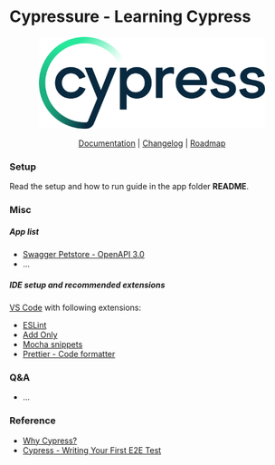 # Cypressure - Learning Cypress

<p align="center">
  <a href="https://www.cypress.io">
    <picture>
      <source media="(prefers-color-scheme: dark)"  srcset="./doc/assets/cypress-logo-dark.png">
      <source media="(prefers-color-scheme: light)" srcset="./doc/assets/cypress-logo-light.png">
      <img alt="Cypress Logo" src="./doc/assets/cypress-logo-light.png">
    </picture>    
  </a>
</p>
<p align="center">
  <a href="https://on.cypress.io">Documentation</a> |
  <a href="https://on.cypress.io/changelog">Changelog</a> |
  <a href="https://on.cypress.io/roadmap">Roadmap</a>
</p>


### Setup
Read the setup and how to run guide in the app folder **README**.


### Misc
##### App list
- [Swagger Petstore - OpenAPI 3.0](https://github.com/andresitorusz/cypressure/tree/main/app/petstore)
- ...

##### IDE setup and recommended extensions
[VS Code](https://code.visualstudio.com/download) with following extensions:
- [ESLint](https://marketplace.visualstudio.com/items?itemName=dbaeumer.vscode-eslint)
- [Add Only](https://marketplace.visualstudio.com/items?itemName=ub1que.add-only)
- [Mocha snippets](https://marketplace.visualstudio.com/items?itemName=spoonscen.es6-mocha-snippets)
- [Prettier - Code formatter](https://marketplace.visualstudio.com/items?itemName=esbenp.prettier-vscode)


### Q&A
- ...

### Reference

- [Why Cypress?](https://docs.cypress.io/guides/overview/why-cypress)
- [Cypress - Writing Your First E2E Test](https://docs.cypress.io/guides/end-to-end-testing/writing-your-first-end-to-end-test)
